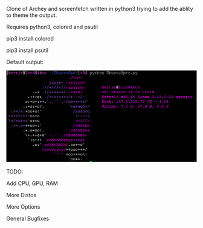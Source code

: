 Clone of Archey and screenfetch written in python3 trying to add the ablity to theme the output.

Requires python3, colored and psutil

pip3 install colored

pip3 install psutil

Default output:

![Default Output](https://raw.githubusercontent.com/Bertieio/ubuntuSpecs/master/ENwxOJf.png)

TODO:

Add CPU, GPU, RAM

More Distos

More Options

General Bugfixes

